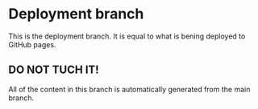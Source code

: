 # Deployment branch
This is the deployment branch. It is equal to what is bening deployed to GitHub pages.

## DO NOT TUCH IT!

All of the content in this branch is automatically generated from the main branch.